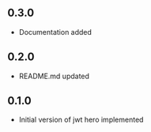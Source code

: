 ## 0.3.0

* Documentation added

## 0.2.0

* README.md updated

## 0.1.0

* Initial version of jwt hero implemented
